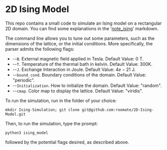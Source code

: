 # 2D Ising Model

This repo contains a small code to simulate an Ising model on a rectangular 2D domain. You can find some explanations in the '[note\_ising](https://github.com/roomate/2D-Ising-Model/blob/master/note_ising.md)' markdown.

The command line allows you to tune out some parameters, such as the dimensions of the lattice, or the initial conditions. More specifically, the parser admits the following flags:

- --`B`. External magnetic field applied in Tesla. Default Value: 0 T.
- --`T`. Temperature of the thermal bath in kelvin. Default Value: 300K.
- --`J`. Exchange Interaction in Joule. Default Value: $4e-21$ J.
- --`bound_cond`. Boundary conditions of the domain. Default Value: "periodic".
- --`Initialization`. How to initialize the domain. Default Value: "random".
- --`cmap`. Color map to display the lattice. Default Value: "viridis".

To run the simulation, run in the folder of your choice:

`mkdir Ising-Simulation; git clone git@github.com:roomate/2D-Ising-Model.git`

Then, to run the simulation, type the prompt:

`python3 ising_model`

followed by the potential flags desired, as described above.

